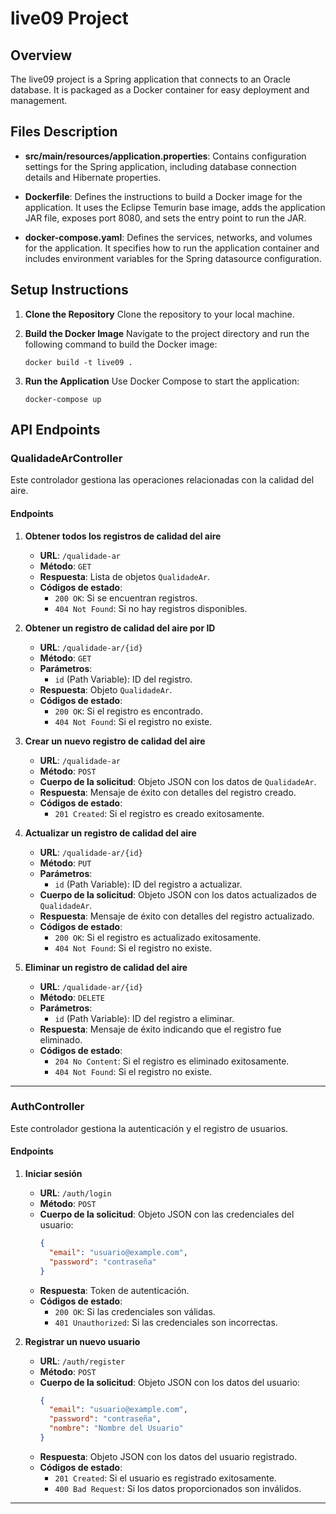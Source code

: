 # live09 Project

## Overview
The live09 project is a Spring application that connects to an Oracle database. It is packaged as a Docker container for easy deployment and management.

## Files Description

- **src/main/resources/application.properties**: Contains configuration settings for the Spring application, including database connection details and Hibernate properties.

- **Dockerfile**: Defines the instructions to build a Docker image for the application. It uses the Eclipse Temurin base image, adds the application JAR file, exposes port 8080, and sets the entry point to run the JAR.

- **docker-compose.yaml**: Defines the services, networks, and volumes for the application. It specifies how to run the application container and includes environment variables for the Spring datasource configuration.

## Setup Instructions

1. **Clone the Repository**
   Clone the repository to your local machine.

2. **Build the Docker Image**
   Navigate to the project directory and run the following command to build the Docker image:
   ```
   docker build -t live09 .
   ```

3. **Run the Application**
   Use Docker Compose to start the application:
   ```
   docker-compose up
   ```

## API Endpoints

### QualidadeArController

Este controlador gestiona las operaciones relacionadas con la calidad del aire.

#### Endpoints

1. **Obtener todos los registros de calidad del aire**
   - **URL**: `/qualidade-ar`
   - **Método**: `GET`
   - **Respuesta**: Lista de objetos `QualidadeAr`.
   - **Códigos de estado**:
     - `200 OK`: Si se encuentran registros.
     - `404 Not Found`: Si no hay registros disponibles.

2. **Obtener un registro de calidad del aire por ID**
   - **URL**: `/qualidade-ar/{id}`
   - **Método**: `GET`
   - **Parámetros**:
     - `id` (Path Variable): ID del registro.
   - **Respuesta**: Objeto `QualidadeAr`.
   - **Códigos de estado**:
     - `200 OK`: Si el registro es encontrado.
     - `404 Not Found`: Si el registro no existe.

3. **Crear un nuevo registro de calidad del aire**
   - **URL**: `/qualidade-ar`
   - **Método**: `POST`
   - **Cuerpo de la solicitud**: Objeto JSON con los datos de `QualidadeAr`.
   - **Respuesta**: Mensaje de éxito con detalles del registro creado.
   - **Códigos de estado**:
     - `201 Created`: Si el registro es creado exitosamente.

4. **Actualizar un registro de calidad del aire**
   - **URL**: `/qualidade-ar/{id}`
   - **Método**: `PUT`
   - **Parámetros**:
     - `id` (Path Variable): ID del registro a actualizar.
   - **Cuerpo de la solicitud**: Objeto JSON con los datos actualizados de `QualidadeAr`.
   - **Respuesta**: Mensaje de éxito con detalles del registro actualizado.
   - **Códigos de estado**:
     - `200 OK`: Si el registro es actualizado exitosamente.
     - `404 Not Found`: Si el registro no existe.

5. **Eliminar un registro de calidad del aire**
   - **URL**: `/qualidade-ar/{id}`
   - **Método**: `DELETE`
   - **Parámetros**:
     - `id` (Path Variable): ID del registro a eliminar.
   - **Respuesta**: Mensaje de éxito indicando que el registro fue eliminado.
   - **Códigos de estado**:
     - `204 No Content`: Si el registro es eliminado exitosamente.
     - `404 Not Found`: Si el registro no existe.

---

### AuthController

Este controlador gestiona la autenticación y el registro de usuarios.

#### Endpoints

1. **Iniciar sesión**
   - **URL**: `/auth/login`
   - **Método**: `POST`
   - **Cuerpo de la solicitud**: Objeto JSON con las credenciales del usuario:
     ```json
     {
       "email": "usuario@example.com",
       "password": "contraseña"
     }
     ```
   - **Respuesta**: Token de autenticación.
   - **Códigos de estado**:
     - `200 OK`: Si las credenciales son válidas.
     - `401 Unauthorized`: Si las credenciales son incorrectas.

2. **Registrar un nuevo usuario**
   - **URL**: `/auth/register`
   - **Método**: `POST`
   - **Cuerpo de la solicitud**: Objeto JSON con los datos del usuario:
     ```json
     {
       "email": "usuario@example.com",
       "password": "contraseña",
       "nombre": "Nombre del Usuario"
     }
     ```
   - **Respuesta**: Objeto JSON con los datos del usuario registrado.
   - **Códigos de estado**:
     - `201 Created`: Si el usuario es registrado exitosamente.
     - `400 Bad Request`: Si los datos proporcionados son inválidos.

---